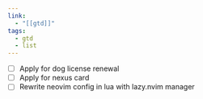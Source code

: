 ```yaml
---
link:
  - "[[gtd]]"
tags:
  - gtd
  - list
---
```

- [ ] Apply for dog license renewal
- [ ] Apply for nexus card 
- [ ] Rewrite neovim config in lua with lazy.nvim manager